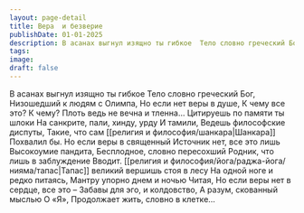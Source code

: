 ```yaml
---
layout: page-detail
title: Вера  и безверие
publishDate: 01-01-2025
description: В асанах выгнул изящно ты гибкое  Тело словно греческий Бог,  Низошедший к людям с Олимпа,  Но если нет веры в душе,  К чему все это? К чему?  Плоть ведь не вечна и тленна…
tags:
image:
draft: false
---
```

В асанах выгнул изящно ты гибкое  Тело словно греческий Бог,  Низошедший к людям с Олимпа,  Но если нет веры в душе,  К чему все это? К чему?  Плоть ведь не вечна и тленна…  Цитируешь по памяти ты шлоки  На санкрите, пали, хинду, урду  И тамили,  Ведешь философские диспуты,  Такие, что сам [[религия и философия/шанкара|Шанкара]]  Похвалил бы.  Но если веры в священный  Источник нет, все это лишь  Высокоумие пандита,  Бесплодное, словно пересохший  Родник, что лишь в заблуждение  Вводит.  [[религия и философия/йога/раджа-йога/нияма/тапас|Тапас]] великий вершишь стоя в лесу  На одной ноге и редко питаясь,  Мантру упорно днем и ночью  Читая,  Но если веры нет в сердце, все это –  Забавы для эго, и колдовство,  А разум, скованный мыслью  О «Я»,  Продолжает жить, словно в клетке…
